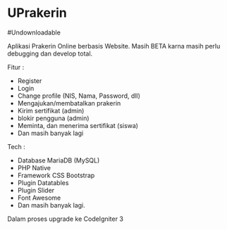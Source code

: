 # UPrakerin
#Undownloadable

Aplikasi Prakerin Online berbasis Website.
Masih BETA karna masih perlu debugging dan develop total.

Fitur :
- Register
- Login
- Change profile (NIS, Nama, Password, dll)
- Mengajukan/membatalkan prakerin
- Kirim sertifikat (admin)
- blokir pengguna (admin)
- Meminta, dan menerima sertifikat (siswa)
- Dan masih banyak lagi

Tech :
- Database MariaDB (MySQL)
- PHP Native
- Framework CSS Bootstrap
- Plugin Datatables
- Plugin Slider
- Font Awesome
- Dan masih banyak lagi.

Dalam proses upgrade ke CodeIgniter 3
